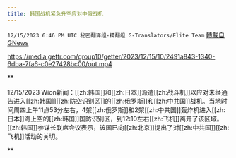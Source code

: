 ```yaml
---
title: 韩国战机紧急升空应对中俄战机
---
```

`12/15/2023 6:46 PM UTC 秘密翻译组-精翻组 G-Translators/Elite Team` [轉載自GNews](https://gnews.org/articles/2113765)


https://media.gettr.com/group10/getter/2023/12/15/10/2491a843-1340-6dba-7fa6-c0e27428bc00/out.mp4


**

12/15/2023 Wion新闻：[[zh:韩国]]和[[zh:日本]]派遣[[zh:战斗机]]以应对未经通告进入[[zh:韩国]][[zh:防空识别区]]的[[zh:俄罗斯]]和[[zh:中共国]]战机。当地时间周四上午11点53分左右，4架[[zh:俄罗斯]]和2架[[zh:中共国]]轰炸机进入[[zh:日本]]海上空的[[zh:韩国]]国防识别区，到12:10左右[[zh:飞机]]离开了该区域。[[zh:韩国]]参谋长联席会议表示，该国已向[[zh:北京]]提出了对[[zh:中共国]][[zh:飞机]]活动的关切。

**
